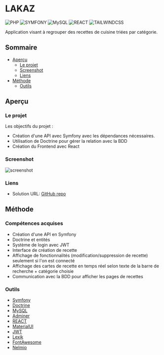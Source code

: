 # LAKAZ

![PHP](https://img.shields.io/badge/PHP-777BB4?style=for-the-badge&logo=php&logoColor=white)
![SYMFONY](https://img.shields.io/badge/connect-%2300843e.svg?style=for-the-badge&logo=symfony&logoColor=white)
![MySQL](https://img.shields.io/badge/MySQL-00000F?style=for-the-badge&logo=mysql&logoColor=white)
![REACT](https://img.shields.io/badge/React-20232A?style=for-the-badge&logo=react&logoColor=61DAFB)
![TAILWINDCSS](https://img.shields.io/badge/Tailwind_CSS-38B2AC?style=for-the-badge&logo=tailwind-css&logoColor=white)


Application visant à regrouper des recettes de cuisine triées par catégorie.

## Sommaire

- [Aperçu](#aperçu)
  - [Le projet](#le-projet)
  - [Screenshot](#screenshot)
  - [Liens](#liens)
- [Méthode](#méthode)
  - [Outils](#outils)

## Aperçu

### Le projet

Les objectifs du projet :

- Création d'une API avec Symfony avec les dépendances nécessaires.
- Utilisation de Doctrine pour gérer la relation avec la BDD
- Création du Frontend avec React

### Screenshot

![screenshot](/screenshot.jpg)

### Liens

- Solution URL: [GitHub repo](https://github.com/FlorentRVE/Lakaz)

## Méthode

### Compétences acquises

- Création d'une API en Symfony
- Doctrine et entités
- Système de login avec JWT
- Interface de création de recette
- Affichage de fonctionnalités (modification/suppression de recette) seulement si l'on est connecté
- Affichage des cartes de recette en temps réel selon texte de la barre de recherche + catégorie choisie
- Communication avec la BDD pour afficher les pages de recettes

### Outils

- [Symfony](https://symfony.com/)
- [Doctrine](https://symfony.com/doc/current/doctrine.html)
- [MySQL](https://www.mysql.com/)
- [Adminer](https://www.adminer.org/)
- [REACT](https://twig.symfony.com/)
- [MaterialUI](https://mui.com/)
- [JWT](https://jwt.io/)
- [Lexik](https://symfony.com/bundles/LexikJWTAuthenticationBundle/current/index.html)
- [FontAwesome](https://fontawesome.com/)
- [Nelmio](https://packagist.org/packages/nelmio/cors-bundle)
